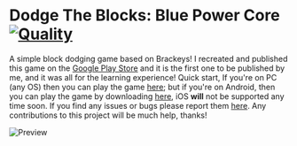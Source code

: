 # Dodge The Blocks: Blue Power Core [![Quality](https://app.codacy.com/project/badge/Grade/d843779ccc76494b9a9bbd11b8da3b1c)](https://www.codacy.com/manual/dentolos19/DodgeTheBlocks?utm_source=github.com&amp;utm_medium=referral&amp;utm_content=dentolos19/DodgeTheBlocks&amp;utm_campaign=Badge_Grade)

A simple block dodging game based on Brackeys! I recreated and published this game on the [Google Play Store](https://play.google.com/store/apps/details?id=com.aprodots.dodgetheblock) and it is the first one to be published by me, and it was all for the learning experience! Quick start, If you're on PC (any OS) then you can play the game [here](https://dentolos19.github.io/DodgeTheBlocks); but if you're on Android, then you can play the game by downloading [here](https://play.google.com/store/apps/details?id=com.aprodots.dodgetheblock), iOS **will** not be supported any time soon. If you find any issues or bugs please report them [here](https://github.com/dentolos19/DodgeTheBlocks/issues). Any contributions to this project will be much help, thanks!

![Preview](https://dentolos19.github.io/previews/dodgetheblocks.png)